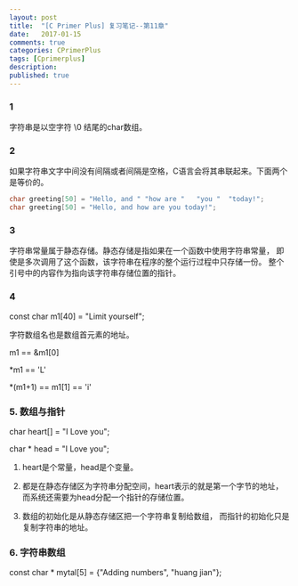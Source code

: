 ```yaml
---
layout: post
title:  "[C Primer Plus] 复习笔记--第11章"
date:   2017-01-15
comments: true
categories: CPrimerPlus
tags: [Cprimerplus]
description:
published: true
---
```


### 1

字符串是以空字符 \0 结尾的char数组。

### 2

如果字符串文字中间没有间隔或者间隔是空格，C语言会将其串联起来。下面两个是等价的。

```cpp
char greeting[50] = "Hello, and " "how are "   "you "  "today!";
char greeting[50] = "Hello, and how are you today!";
```

### 3

字符串常量属于静态存储。静态存储是指如果在一个函数中使用字符串常量，
即使是多次调用了这个函数，该字符串在程序的整个运行过程中只存储一份。
整个引号中的内容作为指向该字符串存储位置的指针。


### 4

const char m1[40] = "Limit yourself";

字符数组名也是数组首元素的地址。

m1 == &m1[0]

*m1 == 'L'

*(m1+1) == m1[1] == 'i'


### 5. 数组与指针

char heart[] = "I Love you";

char * head = "I Love you";

1. heart是个常量，head是个变量。

2. 都是在静态存储区为字符串分配空间，heart表示的就是第一个字节的地址，
而系统还需要为head分配一个指针的存储位置。

3. 数组的初始化是从静态存储区把一个字符串复制给数组，
而指针的初始化只是复制字符串的地址。

### 6. 字符串数组

const char * mytal[5] = {"Adding numbers", "huang jian"};













